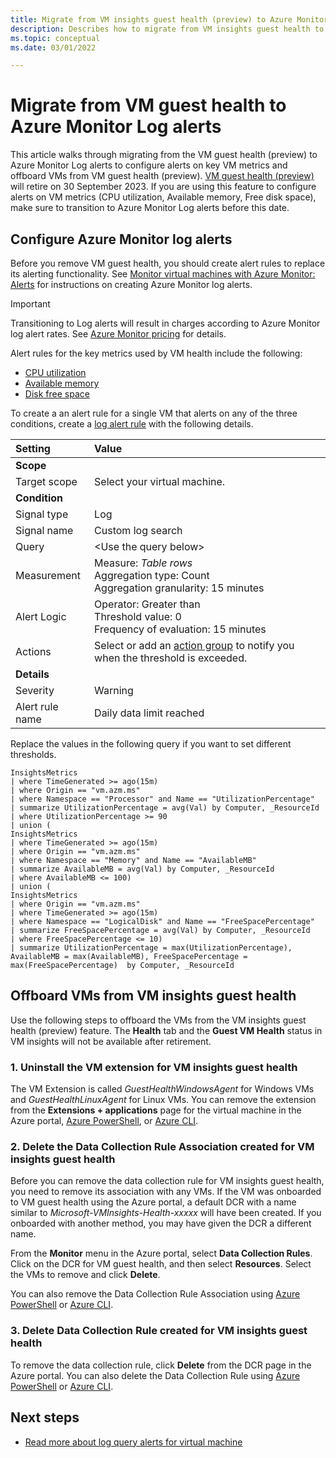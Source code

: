 ```yaml
---
title: Migrate from VM insights guest health (preview) to Azure Monitor log alerts
description: Describes how to migrate from VM insights guest health to Azure Monitor Log alerts.
ms.topic: conceptual
ms.date: 03/01/2022

---
```


# Migrate from VM guest health to Azure Monitor Log alerts
This article walks through migrating from the VM guest health (preview) to Azure Monitor Log alerts to configure alerts on key VM metrics and offboard VMs from VM guest health (preview). [VM guest health (preview)](vminsights-health-overview.md) will retire on 30 September 2023. If you are using this feature to configure alerts on VM metrics (CPU utilization, Available memory, Free disk space), make sure to transition to Azure Monitor Log alerts before this date. 

## Configure Azure Monitor log alerts
Before you remove VM guest health, you should create alert rules to replace its alerting functionality. See [Monitor virtual machines with Azure Monitor: Alerts](monitor-virtual-machine-alerts.md#log-alerts) for instructions on creating Azure Monitor log alerts. 

> [!IMPORTANT]
> Transitioning to Log alerts will result in charges according to Azure Monitor log alert rates. See [Azure Monitor pricing](https://azure.microsoft.com/pricing/details/monitor/) for details.


Alert rules for the key metrics used by VM health include the following:

- [CPU utilization](monitor-virtual-machine-alerts.md#log-alert-rules)
- [Available memory](monitor-virtual-machine-alerts.md#log-alert-rules-1)
- [Disk free space](monitor-virtual-machine-alerts.md#log-query-alert-rules-1)

To create a an alert rule for a single VM that alerts on any of the three conditions, create a [log alert rule](monitor-virtual-machine-alerts.md#log-alerts) with the following details.


| Setting | Value |
|:---|:---|
| **Scope** | |
| Target scope | Select your virtual machine. |
| **Condition** | |
| Signal type | Log |
| Signal name | Custom log search |
| Query | \<Use the query below\> |
| Measurement | Measure: *Table rows*<br>Aggregation type: Count<br>Aggregation granularity: 15 minutes |
| Alert Logic | Operator: Greater than<br>Threshold value: 0<br>Frequency of evaluation: 15 minutes |
| Actions | Select or add an [action group](../alerts/action-groups.md) to notify you when the threshold is exceeded. |
| **Details** | |
| Severity| Warning |
| Alert rule name | Daily data limit reached |

Replace the values in the following query if you want to set different thresholds.

```kusto
InsightsMetrics
| where TimeGenerated >= ago(15m)
| where Origin == "vm.azm.ms"
| where Namespace == "Processor" and Name == "UtilizationPercentage"
| summarize UtilizationPercentage = avg(Val) by Computer, _ResourceId
| where UtilizationPercentage >= 90
| union (
InsightsMetrics
| where TimeGenerated >= ago(15m)
| where Origin == "vm.azm.ms"
| where Namespace == "Memory" and Name == "AvailableMB"
| summarize AvailableMB = avg(Val) by Computer, _ResourceId
| where AvailableMB <= 100)
| union (
InsightsMetrics
| where Origin == "vm.azm.ms"
| where TimeGenerated >= ago(15m)
| where Namespace == "LogicalDisk" and Name == "FreeSpacePercentage"
| summarize FreeSpacePercentage = avg(Val) by Computer, _ResourceId
| where FreeSpacePercentage <= 10)
| summarize UtilizationPercentage = max(UtilizationPercentage), AvailableMB = max(AvailableMB), FreeSpacePercentage = max(FreeSpacePercentage)  by Computer, _ResourceId
```

## Offboard VMs from VM insights guest health
Use the following steps to offboard the VMs from the VM insights guest health (preview) feature. The **Health** tab and the **Guest VM Health** status in VM insights will not be available after retirement.


### 1. Uninstall the VM extension for VM insights guest health
The VM Extension is called *GuestHealthWindowsAgent* for Windows VMs and *GuestHealthLinuxAgent* for Linux VMs. You can remove the extension from the **Extensions + applications** page for the virtual machine in the Azure portal, [Azure PowerShell](/powershell/module/az.compute/remove-azvmextension), or [Azure CLI](/cli/azure/vm/extension#az-vm-extension-delete).


### 2. Delete the Data Collection Rule Association created for VM insights guest health
Before you can remove the data collection rule for VM insights guest health, you need to remove its association with any VMs. If the VM was onboarded to VM guest health using the Azure portal, a default DCR with a name similar to *Microsoft-VMInsights-Health-xxxxx* will have been created. If you onboarded with another method, you may have given the DCR a different name.

From the **Monitor** menu in the Azure portal, select **Data Collection Rules**. Click on the DCR for VM guest health, and then select **Resources**. Select the VMs to remove and click **Delete**.

You can also remove the Data Collection Rule Association using [Azure PowerShell](../agents/data-collection-rule-azure-monitor-agent.md#manage-rules-and-association-using-powershell) or [Azure CLI](/cli/azure/monitor/data-collection/rule/association#az-monitor-data-collection-rule-association-delete). 


### 3. Delete Data Collection Rule created for VM insights guest health
To remove the data collection rule, click **Delete** from the DCR page in the Azure portal. You can also delete the Data Collection Rule using [Azure PowerShell](../agents/data-collection-rule-azure-monitor-agent.md#manage-rules-and-association-using-powershell) or [Azure CLI](/cli/azure/monitor/data-collection/rule#az-monitor-data-collection-rule-delete).


## Next steps

- [Read more about log query alerts for virtual machine](monitor-virtual-machine-alerts.md)
